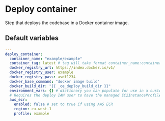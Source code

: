 # Deploy container
Step that deploys the codebase in a Docker container image.

<!--TOC-->
<!--ENDTOC-->

<!--ROLEVARS-->
## Default variables
```yaml
---
deploy_container:
  container_name: "example/example"
  container_tag: latest # tag will take format container_name:container_tag
  docker_registry_url: https://index.docker.io/v1/
  docker_registry_user: example
  docker_registry_pass: asdf1234
  docker_base_command: "docker image build"
  docker_build_dir: "{{ _ce_deploy_build_dir }}"
  environment_vars: {} # dictionary you can populate for use in a custom Dockerfile template   
  # Requires the deploy IAM user to have the managed EC2InstanceProfileForImageBuilderECRContainerBuilds policy attached
  aws_ecr:
    enabled: false # set to true if using AWS ECR
    region: eu-west-1
    profile: example

```

<!--ENDROLEVARS-->
